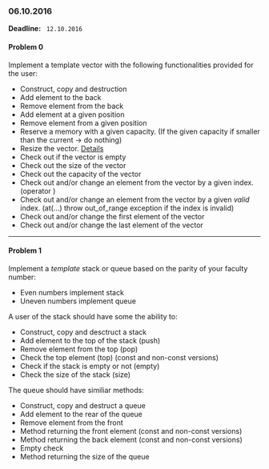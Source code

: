 ### 06.10.2016

**Deadline:** ` 12.10.2016`

#### Problem 0

Implement a template vector with the following functionalities provided for the user:
* Construct, copy and destruction
* Add element to the back
* Remove element from the back
* Add element at a given position
* Remove element from a given position
* Reserve a memory with a given capacity. (If the given capacity if smaller than the current -> do nothing)
* Resize the vector. [Details](http://www.cplusplus.com/reference/vector/vector/resize/)
* Check out if the vector is empty
* Check out the size of the vector
* Check out the capacity of the vector
* Check out and/or change an element from the vector by a given index. (operator [](...))
* Check out and/or change an element from the vector by a given *valid* index. (at(...) throw out_of_range exception if the index is invalid)
* Check out and/or change the first element of the vector
* Check out and/or change the last element of the vector

---

#### Problem 1

Implement a *template* stack or queue based on the parity of your faculty number:
* Even numbers implement stack
* Uneven numbers implement queue

A user of the stack should have some the ability to:
* Construct, copy and desctruct a stack
* Add element to the top of the stack (push)
* Remove element from the top (pop)
* Check the top element (top) (const and non-const versions)
* Check if the stack is empty or not (empty)
* Check the size of the stack (size)

The queue should have similiar methods:
* Construct, copy and destruct a queue 
* Add element to the rear of the queue
* Remove element from the front
* Method returning the front element (const and non-const versions)
* Method returning the back element (const and non-const versions)
* Empty check
* Method returning the size of the queue
 
